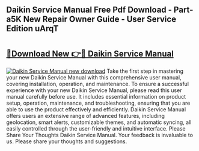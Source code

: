 ## Daikin Service Manual Free Pdf Download - Part-a5K New Repair Owner Guide - User Service Edition uArqT

# <h2><a href="http://bc22150.oget.top/?id=Daikin+Service+Manual">🔗Download New 👉🔴 Daikin Service Manual</a></h2>

[![Daikin Service Manual new download](https://i.imgur.com/5g1atiW.png)](http://bc22150.oget.top/?id=Daikin+Service+Manual)
Take the first step in mastering your new Daikin Service Manual with this comprehensive user manual, covering installation, operation, and maintenance. To ensure a successful experience with your new Daikin Service Manual, please read this user manual carefully before use. It includes essential information on product setup, operation, maintenance, and troubleshooting, ensuring that you are able to use the product effectively and efficiently. Daikin Service Manual offers users an extensive range of advanced features, including geolocation, smart alerts, customizable themes, and automatic syncing, all easily controlled through the user-friendly and intuitive interface. Please Share Your Thoughts Daikin Service Manual. Your feedback is invaluable to us. Please share your thoughts and suggestions.
